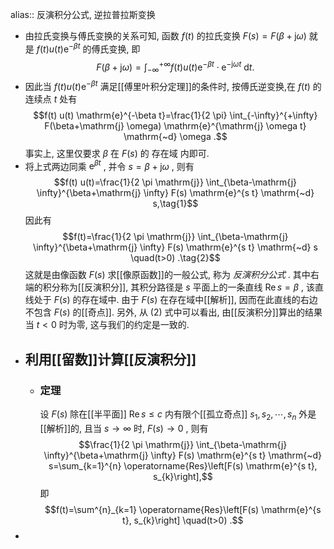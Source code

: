 alias:: 反演积分公式, 逆拉普拉斯变换

- 由拉氏变换与傅氏变换的关系可知, 函数  $f(t)$  的拉氏变换  $F(s)=F(\beta+\mathrm{j} \omega)$  就是  $f(t) u(t) \mathrm{e}^{-\beta t}$  的傅氏变换, 即
  $$F(\beta+\mathrm{j} \omega)=\int_{-\infty}^{+\infty} f(t) u(t) \mathrm{e}^{-\beta t} \cdot \mathrm{e}^{-\mathrm{j} \omega t} \mathrm{~d} t .$$
- 因此当  $f(t) u(t) \mathrm{e}^{-\beta t}$  满足[[傅里叶积分定理]]的条件时, 按傅氏逆变换,在  $f(t)$  的连续点  $t$  处有
  $$f(t) u(t) \mathrm{e}^{-\beta t}=\frac{1}{2 \pi} \int_{-\infty}^{+\infty} F(\beta+\mathrm{j} \omega) \mathrm{e}^{\mathrm{j} \omega t} \mathrm{~d} \omega .$$
  事实上, 这里仅要求  $\beta$  在  $F(s)$  的 存在域 内即可.
- 将上式两边同乘  $\mathrm{e}^{\beta t}$ , 并令  $s=\beta+\mathrm{j} \omega$ , 则有
  $$f(t) u(t)=\frac{1}{2 \pi \mathrm{j}} \int_{\beta-\mathrm{j} \infty}^{\beta+\mathrm{j} \infty} F(s) \mathrm{e}^{s t} \mathrm{~d} s,\tag{1}$$
  因此有
  $$f(t)=\frac{1}{2 \pi \mathrm{j}} \int_{\beta-\mathrm{j} \infty}^{\beta+\mathrm{j} \infty} F(s) \mathrm{e}^{s t} \mathrm{~d} s \quad(t>0) .\tag{2}$$
  这就是由像函数  $F(s)$  求[[像原函数]]的一般公式, 称为 *反演积分公式* . 其中右端的积分称为[[反演积分]], 其积分路径是  $s$  平面上的一条直线  $\operatorname{Re} s=\beta$ , 该直线处于  $F(s)$  的存在域中. 
  由于  $F(s)$  在存在域中[[解析]], 因而在此直线的右边不包含  $F(s)$  的[[奇点]]. 
  另外, 从 $(2)$ 式中可以看出, 由[[反演积分]]算出的结果当  $t<0$  时为零, 这与我们的约定是一致的.
- ## 利用[[留数]]计算[[反演积分]]
	- ### 定理
	  设  $F(s)$  除在[[半平面]]  $\operatorname{Re} s \leqslant c$  内有限个[[孤立奇点]]  $s_{1}, s_{2}, \cdots, s_{n}$ 外是[[解析]]的, 且当  $s \rightarrow \infty$  时,  $F(s) \rightarrow 0$ , 则有
	  $$\frac{1}{2 \pi \mathrm{j}} \int_{\beta-\mathrm{j} \infty}^{\beta+\mathrm{j} \infty} F(s) \mathrm{e}^{s t} \mathrm{~d} s=\sum_{k=1}^{n} \operatorname{Res}\left[F(s) \mathrm{e}^{s t}, s_{k}\right],$$
	  即
	  $$f(t)=\sum^{n}_{k=1} \operatorname{Res}\left[F(s) \mathrm{e}^{s t}, s_{k}\right] \quad(t>0) .$$
-